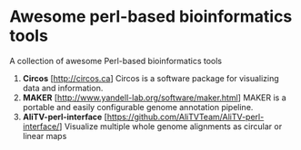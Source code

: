 # Awesome perl-based bioinformatics tools

A collection of awesome Perl-based bioinformatics tools

1. **Circos** [<http://circos.ca>] Circos is a software package for visualizing data and information.
2. **MAKER** [<http://www.yandell-lab.org/software/maker.html>] MAKER is a portable and easily configurable genome annotation pipeline.
3. **AliTV-perl-interface** [<https://github.com/AliTVTeam/AliTV-perl-interface/>] Visualize multiple whole genome alignments as circular or linear maps
